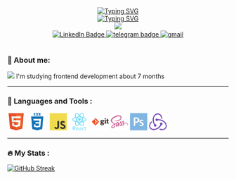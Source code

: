<div id="header" align="center">
<a href="https://git.io/typing-svg"><img src="https://readme-typing-svg.demolab.com?font=Fira+Code&weight=600&size=25&pause=1000&color=972284&width=350&lines=Mikhail+Nizhegorodtsev" alt="Typing SVG" /></a>
</div>

<div id="header" align="center">
<a href="https://git.io/typing-svg"><img src="https://readme-typing-svg.demolab.com?font=Fira+Code&weight=600&size=25&pause=1000&color=972284&width=275&lines=Frontend+developer+;Zhestko+learning" alt="Typing SVG" /></a>
</div>

<div id="header" align="center">
  <img src="https://media.giphy.com/media/gjrYDwbjnK8x36xZIO/giphy.gif" width="300"/>
</div>

<div id="badges" align="center">
  <a href="https://www.linkedin.com/in/nizmb/">
    <img src="https://img.shields.io/badge/|nizmb-blue?style=for-the-badge&logo=linkedin&logoColor=white" alt="LinkedIn Badge"/>
  </a>
  <a href="https://t.me/nizmb">
    <img src="https://img.shields.io/badge/tlg|nizmb-blue?style=for-the-badge&logo=telegram&logoColor=white" alt="telegram badge"/>
  </a>
  <a href="mailto:nizmikhail@gmail.com">
    <img src="https://img.shields.io/badge/gmail|nizmikhail-white?style=for-the-badge&logo=gmail" alt="gmail"/>
  </a>
</div>

<div id="counter" align="center">
<img src="https://komarev.com/ghpvc/?username=junkytrace&style=flat-square&color=blue" alt=""/>
</div>

### :unicorn: About me:

<img src="https://camo.githubusercontent.com/63371d36886ee658f5a97401f393e1ab1684b2fd3de674b8f5efc7d410b2a3d0/68747470733a2f2f6d656469612e67697068792e636f6d2f6d656469612f57556c706c634d704f43456d5447427442572f67697068792e676966" width="25"/> I'm studying frontend development about 7 months


---

### :rocket: Languages and Tools :
<div>
<img src="https://github.com/devicons/devicon/blob/master/icons/html5/html5-original.svg" title="HTML5" alt="HTML" width="40" height="40"/>&nbsp;
<img src="https://github.com/devicons/devicon/blob/master/icons/css3/css3-plain-wordmark.svg"  title="CSS3" alt="CSS" width="40" height="40"/>&nbsp;
<img src="https://github.com/devicons/devicon/blob/master/icons/javascript/javascript-original.svg" title="JavaScript" alt="JavaScript" width="40" height="40"/>&nbsp;
  <img src="https://github.com/devicons/devicon/blob/master/icons/react/react-original-wordmark.svg" title="React" alt="React" width="40" height="40"/>&nbsp;
  <img src="https://github.com/devicons/devicon/blob/master/icons/git/git-original-wordmark.svg" title="Git" **alt="Git" width="40" height="40"/>
  <img src="https://raw.githubusercontent.com/devicons/devicon/1119b9f84c0290e0f0b38982099a2bd027a48bf1/icons/sass/sass-original.svg" height="40" width="40">
  <img src="https://raw.githubusercontent.com/devicons/devicon/1119b9f84c0290e0f0b38982099a2bd027a48bf1/icons/photoshop/photoshop-plain.svg" height="40" width="40">
  <img src="https://raw.githubusercontent.com/devicons/devicon/1119b9f84c0290e0f0b38982099a2bd027a48bf1/icons/redux/redux-original.svg" height="40" width="40">
</div>

---

### :fire: My Stats :
[![GitHub Streak](http://github-readme-streak-stats.herokuapp.com?user=junkytrace&theme=dark&background=000000)](https://git.io/streak-stats)
